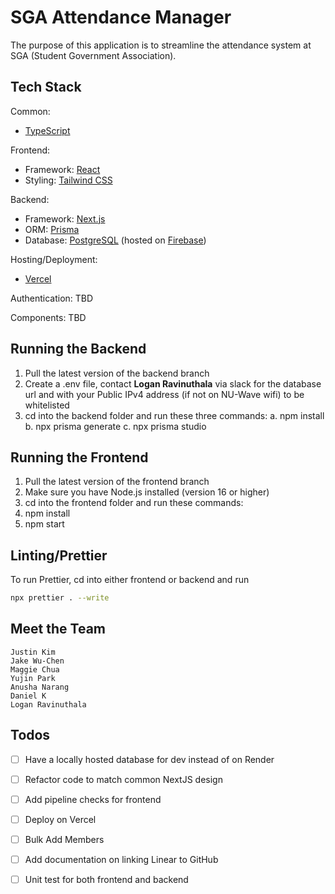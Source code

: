 # SGA Attendance Manager

The purpose of this application is to streamline the attendance system at SGA (Student Government Association).

## Tech Stack

Common:

- [TypeScript](https://www.typescriptlang.org/)

Frontend:

- Framework: [React](https://react.dev/)
- Styling: [Tailwind CSS](https://tailwindcss.com/docs/installation)

Backend:

- Framework: [Next.js](https://nextjs.org/docs)
- ORM: [Prisma](https://www.prisma.io/docs)
- Database: [PostgreSQL](https://www.postgresql.org/docs/) (hosted on [Firebase](https://firebase.google.com/docs))

Hosting/Deployment:
- [Vercel](https://vercel.com/docs)

Authentication: TBD

Components: TBD

## Running the Backend

1. Pull the latest version of the backend branch
2. Create a .env file, contact **Logan Ravinuthala** via slack for the database url and with your Public IPv4 address (if not on NU-Wave wifi) to be whitelisted
3. cd into the backend folder and run these three commands:
a. npm install
b. npx prisma generate
c. npx prisma studio

## Running the Frontend

1. Pull the latest version of the frontend branch
2. Make sure you have Node.js installed (version 16 or higher)
3. cd into the frontend folder and run these commands:
4. npm install
5. npm start

## Linting/Prettier
To run Prettier, cd into either frontend or backend and run
```bash
npx prettier . --write
```

## Meet the Team

```
Justin Kim
Jake Wu-Chen
Maggie Chua
Yujin Park
Anusha Narang
Daniel K
Logan Ravinuthala
```

## Todos
- [ ] Have a locally hosted database for dev instead of on Render

- [ ] Refactor code to match common NextJS design

- [ ] Add pipeline checks for frontend

- [ ] Deploy on Vercel
- [ ] Bulk Add Members
- [ ] Add documentation on linking Linear to GitHub
- [ ] Unit test for both frontend and backend

